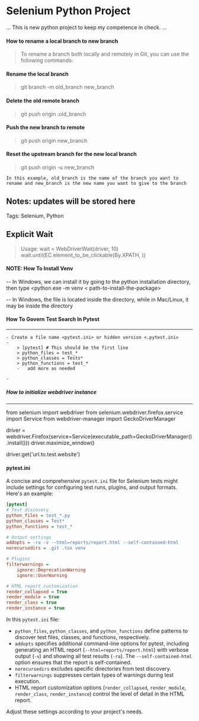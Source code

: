# Selenium Python Project

...
This is new python project to keep my competence in check.
...

#### How to rename a local branch to new branch

> To rename a branch both locally and remotely in Git, you can use the following commands:

#### Rename the local branch

> git branch -m old_branch new_branch

#### Delete the old remote branch

> git push origin :old_branch

#### Push the new branch to remote

> git push origin new_branch

#### Reset the upstream branch for the new local branch

> git push origin -u new_branch

`In this example, old_branch is the name of the branch you want to rename and new_branch is the new name you want to give to the branch`

Notes: updates will be stored here
----------------------------------
Tags: Selenium, Python

Explicit Wait
-------------
> Usage:
> wait = WebDriverWait(driver, 10)
> wait.until(EC.element_to_be_clickable(By.XPATH, <locator>))

#### NOTE: How To Install Venv

-- In Windows, we can install it by going to the python installation directory, then type <python.exe -m venv <
path-to-install-the-package>

-- In Windows, the <activate> file is located inside the <Scripts> directory, while in Mac/Linux, it may be inside
the <bin> directory


#### How To Govern Test Search In Pytest
-------------------------------------

    - Create a file name <pytest.ini> or hidden version <.pytest.ini>
    - 
        > [pytest] # This should be the first line
        > python_files = test_*
        > python_classes = Tests*
        > python_functions = test_*
        -   add more as needed 

    - 

##### How to initialize webdriver instance
-----------------------------------
from selenium import webdriver
from selenium.webdriver.firefox.service import Service
from webdriver-manager import GeckoDriverManager

driver = webdriver.Firefox(service=Service(executable_path=GeckoDriverManager().install()))
driver.maximize_window()

driver.get('url.to.test.website')

#### pytest.ini
A concise and comprehensive `pytest.ini` file for Selenium tests might include settings for configuring test runs, plugins, and output formats. Here's an example:

```ini
[pytest]
# Test discovery
python_files = test_*.py
python_classes = Test*
python_functions = test_*

# Output settings
addopts = -ra -v --html=reports/report.html --self-contained-html
norecursedirs = .git .tox venv

# Plugins
filterwarnings =
    ignore::DeprecationWarning
    ignore::UserWarning

# HTML report customization
render_collapsed = True
render_module = true
render_class = true
render_instance = true
```

In this `pytest.ini` file:

- `python_files`, `python_classes`, and `python_functions` define patterns to discover test files, classes, and functions, respectively.
- `addopts` specifies additional command-line options for pytest, including generating an HTML report (`--html=reports/report.html`) with verbose output (`-v`) and showing all test results (`-ra`). The `--self-contained-html` option ensures that the report is self-contained.
- `norecursedirs` excludes specific directories from test discovery.
- `filterwarnings` suppresses certain types of warnings during test execution.
- HTML report customization options (`render_collapsed`, `render_module`, `render_class`, `render_instance`) control the level of detail in the HTML report.

Adjust these settings according to your project's needs.